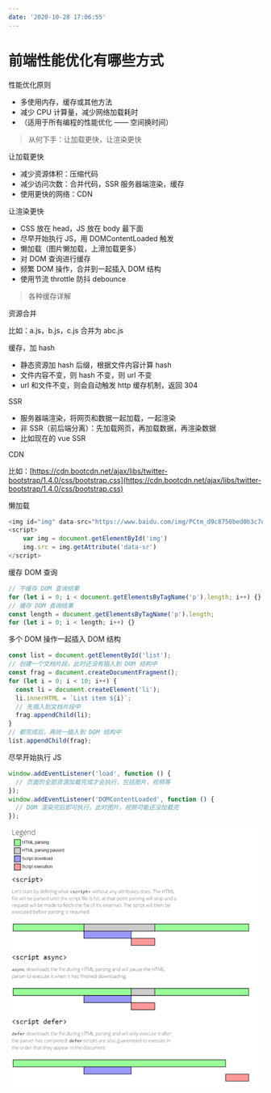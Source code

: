 ```yaml
---
date: '2020-10-28 17:06:55'
---
```


# 前端性能优化有哪些方式

性能优化原则

- 多使用内存，缓存或其他方法
- 减少 CPU 计算量，减少网络加载耗时
- （适用于所有编程的性能优化 —— 空间换时间）

> 从何下手：让加载更快，让渲染更快

让加载更快

- 减少资源体积：压缩代码
- 减少访问次数：合并代码，SSR 服务器端渲染，缓存
- 使用更快的网络：CDN

让渲染更快

- CSS 放在 head，JS 放在 body 最下面
- 尽早开始执行 JS，用 DOMContentLoaded 触发
- 懒加载（图片懒加载，上滑加载更多）
- 对 DOM 查询进行缓存
- 频繁 DOM 操作，合并到一起插入 DOM 结构
- 使用节流 throttle 防抖 debounce

> 各种缓存详解

资源合并

比如：a.js，b.js，c.js 合并为 abc.js

缓存，加 hash

- 静态资源加 hash 后缀，根据文件内容计算 hash
- 文件内容不变，则 hash 不变，则 url 不变
- url 和文件不变，则会自动触发 http 缓存机制，返回 304

SSR

- 服务器端渲染，将网页和数据一起加载，一起渲染
- 非 SSR（前后端分离）：先加载网页，再加载数据，再渲染数据
- 比如现在的 vue SSR

CDN

比如：[https://cdn.bootcdn.net/ajax/libs/twitter-bootstrap/1.4.0/css/bootstrap.css](https://cdn.bootcdn.net/ajax/libs/twitter-bootstrap/1.4.0/css/bootstrap.css)

懒加载

```js
<img id="img" data-src="https://www.baidu.com/img/PCtm_d9c8750bed0b3c7d089fa7d55720d6cf.png" alt="">
<script>
    var img = document.getElementById('img')
    img.src = img.getAttribute('data-sr')
</script>
```

缓存 DOM 查询

```js
// 不缓存 DOM 查询结果
for (let i = 0; i < document.getElementsByTagName('p').length; i++) {}
// 缓存 DOM 查询结果
const length = document.getElementsByTagName('p').length;
for (let i = 0; i < length; i++) {}
```

多个 DOM 操作一起插入 DOM 结构

```js
const list = document.getElementById('list');
// 创建一个文档片段，此时还没有插入到 DOM 结构中
const frag = document.createDocumentFragment();
for (let i = 0; i < 10; i++) {
  const li = document.createElement('li');
  li.innerHTML = `List item ${i}`;
  // 先插入到文档片段中
  frag.appendChild(li);
}
// 都完成后，再统一插入到 DOM 结构中
list.appendChild(frag);
```

尽早开始执行 JS

```js
window.addEventListener('load', function () {
  // 页面的全部资源加载完成才会执行，包括图片，视频等
});
window.addEventListener('DOMContentLoaded', function () {
  // DOM 渲染完后即可执行，此时图片，视频可能还没加载完
});
```

![](./images/2151798436-59da4801c6772_fix732.png)

